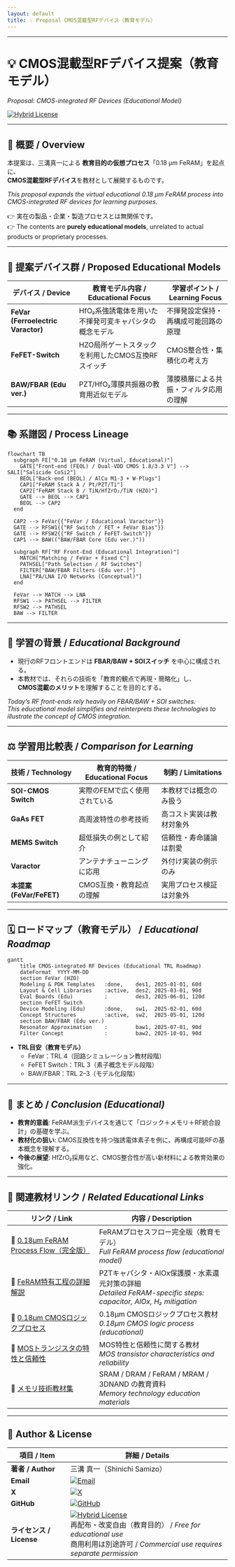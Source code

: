 ```yaml
---
layout: default
title: 💡 Proposal CMOS混載型RFデバイス（教育モデル）
---
```


---

# 💡 CMOS混載型RFデバイス提案（教育モデル）  
*Proposal: CMOS-integrated RF Devices (Educational Model)*

[![Hybrid License](https://img.shields.io/badge/license-Hybrid-blueviolet)](../../../#-ライセンス--license)

---

## 📘 概要 / Overview  

本提案は、三溝真一による **教育目的の仮想プロセス**「0.18 µm FeRAM」を起点に、  
**CMOS混載型RFデバイス**を教材として展開するものです。  

*This proposal expands the virtual educational 0.18 µm FeRAM process into CMOS-integrated RF devices for learning purposes.*  

👉 実在の製品・企業・製造プロセスとは無関係です。  
👉 The contents are **purely educational models**, unrelated to actual products or proprietary processes.  

---

## 🔄 提案デバイス群 / Proposed Educational Models  

| デバイス / Device | 教育モデル内容 / Educational Focus | 学習ポイント / Learning Focus |
|---|---|---|
| **FeVar (Ferroelectric Varactor)** | HfO₂系強誘電体を用いた不揮発可変キャパシタの概念モデル | 不揮発設定保持・再構成可能回路の原理 |
| **FeFET-Switch** | HZO局所ゲートスタックを利用したCMOS互換RFスイッチ | CMOS整合性・集積化の考え方 |
| **BAW/FBAR (Edu ver.)** | PZT/HfO₂薄膜共振器の教育用近似モデル | 薄膜積層による共振・フィルタ応用の理解 |

---

## 📚 系譜図 / Process Lineage  

```mermaid
flowchart TB
  subgraph FE["0.18 µm FeRAM (Virtual, Educational)"]
    GATE["Front-end (FEOL) / Dual-VDD CMOS 1.8/3.3 V"] --> SALI["Salicide CoSi2"]
    BEOL["Back-end (BEOL) / AlCu M1-3 + W-Plugs"]
    CAP1["FeRAM Stack A / Pt/PZT/Ti"]
    CAP2["FeRAM Stack B / TiN/HfZrO₂/TiN (HZO)"]
    GATE --> BEOL --> CAP1
    BEOL --> CAP2
  end

  CAP2 --> FeVar{{"FeVar / Educational Varactor"}}
  GATE --> RFSW1{{"RF Switch / FET + FeVar Bias"}}
  GATE --> RFSW2{{"RF Switch / FeFET-Switch"}}
  CAP1 --> BAW(("BAW/FBAR Core (Edu ver.)"))

  subgraph RF["RF Front-End (Educational Integration)"]
    MATCH["Matching / FeVar + Fixed C"]
    PATHSEL["Path Selection / RF Switches"]
    FILTER["BAW/FBAR Filters (Edu ver.)"]
    LNA["PA/LNA I/O Networks (Conceptual)"]
  end

  FeVar --> MATCH --> LNA
  RFSW1 --> PATHSEL --> FILTER
  RFSW2 --> PATHSEL
  BAW --> FILTER
```

---

## 📖 学習の背景 / *Educational Background*  

- 現行のRFフロントエンドは **FBAR/BAW + SOIスイッチ** を中心に構成される。  
- 本教材では、それらの技術を「教育的観点で再現・簡略化」し、  
  **CMOS混載のメリット**を理解することを目的とする。  

*Today’s RF front-ends rely heavily on FBAR/BAW + SOI switches.  
This educational model simplifies and reinterprets these technologies to illustrate the concept of CMOS integration.*  

---

## ⚖️ 学習用比較表 / *Comparison for Learning*  

| 技術 / Technology | 教育的特徴 / Educational Focus | 制約 / Limitations |
|---|---|---|
| **SOI-CMOS Switch** | 実際のFEMで広く使用されている | 本教材では概念のみ扱う |
| **GaAs FET** | 高周波特性の参考技術 | 高コスト実装は教材対象外 |
| **MEMS Switch** | 超低損失の例として紹介 | 信頼性・寿命議論は割愛 |
| **Varactor** | アンテナチューニングに応用 | 外付け実装の例示のみ |
| **本提案 (FeVar/FeFET)** | CMOS互換・教育起点の理解 | 実用プロセス検証は対象外 |

---

## 🗓️ ロードマップ（教育モデル） / *Educational Roadmap*  

```mermaid
gantt
    title CMOS-integrated RF Devices (Educational TRL Roadmap)
    dateFormat  YYYY-MM-DD
    section FeVar (HZO)
    Modeling & PDK Templates   :done,    des1, 2025-01-01, 60d
    Layout & Cell Libraries    :active,  des2, 2025-03-01, 90d
    Eval Boards (Edu)          :         des3, 2025-06-01, 120d
    section FeFET Switch
    Device Modeling (Edu)      :done,    sw1,  2025-02-01, 60d
    Concept Structures         :active,  sw2,  2025-05-01, 120d
    section BAW/FBAR (Edu ver.)
    Resonator Approximation    :         baw1, 2025-07-01, 90d
    Filter Concept             :         baw2, 2025-10-01, 90d
```

- **TRL目安（教育モデル）**  
  - FeVar：TRL 4（回路シミュレーション教材段階）  
  - FeFET Switch：TRL 3（素子概念モデル段階）  
  - BAW/FBAR：TRL 2–3（モデル化段階）  

---

## 📝 まとめ / *Conclusion (Educational)*  

- **教育的意義**: FeRAM派生デバイスを通じて「ロジック＋メモリ＋RF統合設計」の基礎を学ぶ。  
- **教材化の狙い**: CMOS互換性を持つ強誘電体素子を例に、再構成可能RFの基本概念を理解する。  
- **今後の展望**: HfZrO₂採用など、CMOS整合性が高い新材料による教育効果の強化。  

---

## 🔗 関連教材リンク / *Related Educational Links*  

| リンク / Link | 内容 / Description |  
|---------------|--------------------|  
| 📘 [0.18μm FeRAM Process Flow（完全版）](../../d_chapter1_memory_technologies/doc_FeRAM/feram_full_process_table.md) | FeRAMプロセスフロー完全版（教育モデル）<br>*Full FeRAM process flow (educational model)* |  
| 📘 [FeRAM特有工程の詳細解説](../../d_chapter1_memory_technologies/doc_FeRAM/feram_process_explanation.md) | PZTキャパシタ・AlOx保護膜・水素還元対策の詳細<br>*Detailed FeRAM-specific steps: capacitor, AlOx, H₂ mitigation* |  
| 🔬 [0.18μm CMOSロジックプロセス](../../chapter3_process_evolution/docs/0.18um_Logic_ProcessFlow.md) | 0.18μm CMOSロジックプロセス教材<br>*0.18µm CMOS logic process (educational)* |  
| 📐 [MOSトランジスタの特性と信頼性](../../chapter4_mos_characteristics/README.md) | MOS特性と信頼性に関する教材<br>*MOS transistor characteristics and reliability* |  
| 💾 [メモリ技術教材集](../../d_chapter1_memory_technologies/README.md) | SRAM / DRAM / FeRAM / MRAM / 3DNAND の教育資料<br>*Memory technology education materials* |  

---

## 👤 Author & License  

| 項目 / Item | 詳細 / Details |
|---|---|
| **著者 / Author** | 三溝 真一（Shinichi Samizo） |
| **Email** | [![Email](https://img.shields.io/badge/Email-shin3t72%40gmail.com-red?style=for-the-badge&logo=gmail)](mailto:shin3t72@gmail.com) |
| **X** | [![X](https://img.shields.io/badge/X-@shin3t72-black?style=for-the-badge&logo=x)](https://x.com/shin3t72) |
| **GitHub** | [![GitHub](https://img.shields.io/badge/GitHub-Samizo--AITL-blue?style=for-the-badge&logo=github)](https://github.com/Samizo-AITL) |
| **ライセンス / License** | [![Hybrid License](https://img.shields.io/badge/license-Hybrid-blueviolet?style=for-the-badge)](../../../#-ライセンス--license) <br> 再配布・改変自由（教育目的） / *Free for educational use* <br> 商用利用は別途許可 / *Commercial use requires separate permission* |

